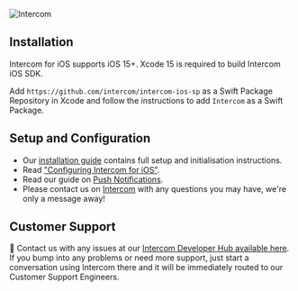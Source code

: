 ![Intercom](https://user-images.githubusercontent.com/6392766/92717163-af7b0200-f357-11ea-9dc3-6f86d0c21d96.png)

## Installation

Intercom for iOS supports iOS 15+. 
Xcode 15 is required to build Intercom iOS SDK.

Add `https://github.com/intercom/intercom-ios-sp` as a Swift Package Repository in Xcode and follow the instructions to add `Intercom` as a Swift Package.

## Setup and Configuration

* Our [installation guide](https://developers.intercom.com/installing-intercom/ios/installation/) contains full setup and initialisation instructions.
* Read ["Configuring Intercom for iOS"](https://developers.intercom.com/installing-intercom/ios/using-intercom/).
* Read our guide on [Push Notifications](https://developers.intercom.com/installing-intercom/ios/push-notifications/).
*  Please contact us on [Intercom](https://intercom.io) with any questions you may have, we're only a message away!

## Customer Support

👋  Contact us with any issues at our [Intercom Developer Hub available here](https://developers.intercom.com/installing-intercom?utm_source=github&utm_campaign=ios-help). If you bump into any problems or need more support, just start a conversation using Intercom there and it will be immediately routed to our Customer Support Engineers.
